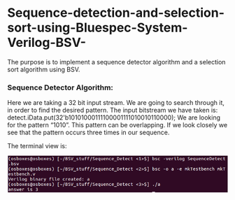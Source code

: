 # Sequence-detection-and-selection-sort-using-Bluespec-System-Verilog-BSV-
The purpose is to implement a sequence detector algorithm and a selection sort algorithm using BSV.

### Sequence Detector Algorithm: 
Here we are taking a 32 bit input stream. We are going to search through it, in order to find the
desired pattern.
The input bitstream we have taken is:
            detect.iData.put(32'b10101000111100001111010010110000);
We are looking for the pattern “1010”. This pattern can be overlapping. If we look closely we see that the pattern occurs three times in our sequence.


The terminal view is:

![seq_detect](https://github.com/Sarkar22/Sequence-detection-and-selection-sort-using-Bluespec-System-Verilog-BSV-/blob/main/seq_detect.PNG)

